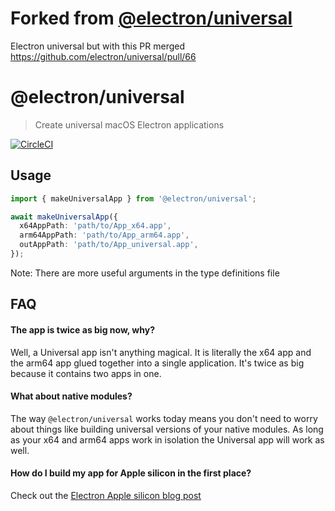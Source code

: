 # Forked from [@electron/universal](https://github.com/fellowapp/universal.git)

Electron universal but with this PR merged https://github.com/electron/universal/pull/66

# @electron/universal

> Create universal macOS Electron applications

[![CircleCI](https://circleci.com/gh/electron/universal/tree/main.svg?style=svg)](https://circleci.com/gh/electron/universal)


## Usage

```typescript
import { makeUniversalApp } from '@electron/universal';

await makeUniversalApp({
  x64AppPath: 'path/to/App_x64.app',
  arm64AppPath: 'path/to/App_arm64.app',
  outAppPath: 'path/to/App_universal.app',
});
```

Note: There are more useful arguments in the type definitions file

## FAQ

#### The app is twice as big now, why?

Well, a Universal app isn't anything magical.  It is literally the x64 app and
the arm64 app glued together into a single application.  It's twice as big
because it contains two apps in one.

#### What about native modules?

The way `@electron/universal` works today means you don't need to worry about
things like building universal versions of your native modules.  As long as
your x64 and arm64 apps work in isolation the Universal app will work as well.

#### How do I build my app for Apple silicon in the first place?

Check out the [Electron Apple silicon blog post](https://www.electronjs.org/blog/apple-silicon)

